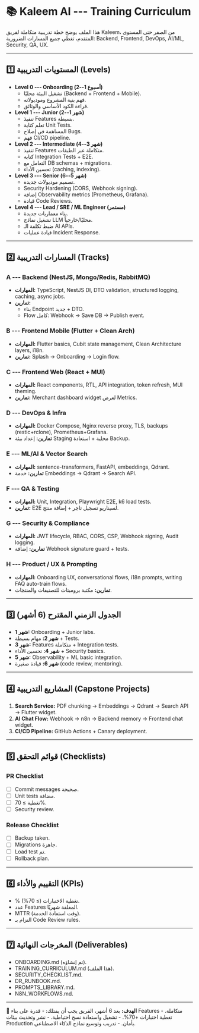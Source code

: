 # 📚 Kaleem AI --- Training Curriculum

هذا الملف يوضح خطة تدريبية متكاملة لفريق Kaleem، من الصفر حتى المستوى
المتقدم، تغطي جميع المسارات الضرورية: Backend, Frontend, DevOps, AI/ML,
Security, QA, UX.

------------------------------------------------------------------------

## 1️⃣ المستويات التدريبية (Levels)

-   **Level 0 --- Onboarding (أسبوع 1--2)**
    -   تشغيل البيئة محليًا (Backend + Frontend + Mobile).
    -   فهم بنية المشروع وموديولاته.
    -   قراءة الكود الأساسي والوثائق.
-   **Level 1 --- Junior (شهر 1--2)**
    -   تنفيذ Features بسيطة.
    -   تعلم كتابة Unit Tests.
    -   المساهمة في إصلاح Bugs.
    -   فهم CI/CD pipeline.
-   **Level 2 --- Intermediate (شهر 3--4)**
    -   تنفيذ Features متكاملة عبر الطبقات.
    -   كتابة Integration Tests + E2E.
    -   التعامل مع DB schemas + migrations.
    -   تحسين الأداء (caching, indexing).
-   **Level 3 --- Senior (شهر 5--6)**
    -   تصميم موديولات جديدة.
    -   Security Hardening (CORS, Webhook signing).
    -   إضافة Observability metrics (Prometheus, Grafana).
    -   قيادة Code Reviews.
-   **Level 4 --- Lead / SRE / ML Engineer (مستمر)**
    -   بناء معماريات جديدة.
    -   تشغيل نماذج LLM محليًا/خارجياً.
    -   ضبط تكلفة الـ AI APIs.
    -   قيادة عمليات Incident Response.

------------------------------------------------------------------------

## 2️⃣ المسارات التدريبية (Tracks)

### A --- Backend (NestJS, Mongo/Redis, RabbitMQ)

-   **المهارات:** TypeScript, NestJS DI, DTO validation, structured
    logging, caching, async jobs.
-   **تمارين:**
    -   بناء Endpoint جديد + DTO.
    -   Flow كامل: Webhook → Save DB → Publish event.

### B --- Frontend Mobile (Flutter + Clean Arch)

-   **المهارات:** Flutter basics, Cubit state management, Clean
    Architecture layers, i18n.
-   **تمارين:** Splash → Onboarding → Login flow.

### C --- Frontend Web (React + MUI)

-   **المهارات:** React components, RTL, API integration, token refresh,
    MUI theming.
-   **تمارين:** Merchant dashboard widget لعرض Metrics.

### D --- DevOps & Infra

-   **المهارات:** Docker Compose, Nginx reverse proxy, TLS, backups
    (restic+rclone), Prometheus+Grafana.
-   **تمارين:** إعداد بيئة Staging محلية + استعادة Backup.

### E --- ML/AI & Vector Search

-   **المهارات:** sentence-transformers, FastAPI, embeddings, Qdrant.
-   **تمارين:** خدمة Embeddings → Qdrant → Search API.

### F --- QA & Testing

-   **المهارات:** Unit, Integration, Playwright E2E, k6 load tests.
-   **تمارين:** E2E لسيناريو تسجيل تاجر + إضافة منتج.

### G --- Security & Compliance

-   **المهارات:** JWT lifecycle, RBAC, CORS, CSP, Webhook signing, Audit
    logging.
-   **تمارين:** إضافة Webhook signature guard + tests.

### H --- Product / UX & Prompting

-   **المهارات:** Onboarding UX, conversational flows, i18n prompts,
    writing FAQ auto-train flows.
-   **تمارين:** مكتبة برومبتات للتصنيفات والمنتجات.

------------------------------------------------------------------------

## 3️⃣ الجدول الزمني المقترح (6 أشهر)

-   **شهر 1:** Onboarding + Junior labs.
-   **شهر 2:** مهام بسيطة + Tests.
-   **شهر 3:** Features متكاملة + Integration tests.
-   **شهر 4:** تحسين الأداء + Security basics.
-   **شهر 5:** Observability + ML basic integration.
-   **شهر 6:** قيادة صغيرة (code review, mentoring).

------------------------------------------------------------------------

## 4️⃣ المشاريع التدريبية (Capstone Projects)

1.  **Search Service:** PDF chunking → Embeddings → Qdrant → Search API
    → Flutter widget.
2.  **AI Chat Flow:** Webhook → n8n → Backend memory → Frontend chat
    widget.
3.  **CI/CD Pipeline:** GitHub Actions + Canary deployment.

------------------------------------------------------------------------

## 5️⃣ قوائم التحقق (Checklists)

### PR Checklist

-   [ ] Commit messages صحيحة.
-   [ ] Unit tests مضافة.
-   [ ] تغطية ≥ 70%.
-   [ ] Security review.

### Release Checklist

-   [ ] Backup taken.
-   [ ] Migrations جاهزة.
-   [ ] Load test تم.
-   [ ] Rollback plan.

------------------------------------------------------------------------

## 6️⃣ التقييم والأداء (KPIs)

-   \% تغطية الاختبارات (≥ 70%).
-   عدد Features المغلقة شهريًا.
-   MTTR (وقت استعادة الخدمة).
-   التزام بـ Code Review rules.

------------------------------------------------------------------------

## 7️⃣ المخرجات النهائية (Deliverables)

-   ONBOARDING.md (تم إنشاؤه).
-   TRAINING_CURRICULUM.md (هذا الملف).
-   SECURITY_CHECKLIST.md.
-   DR_RUNBOOK.md.
-   PROMPTS_LIBRARY.md.
-   N8N_WORKFLOWS.md.

------------------------------------------------------------------------

🎯 **الهدف:** بعد 6 أشهر، الفريق يجب أن يمتلك: - قدرة على بناء Features
متكاملة. - تغطية اختبارات +70%. - تشغيل واستعادة نسخ احتياطية. - نشر
وتحديث بيئات Production بأمان. - تدريب وتوسيع نماذج الذكاء الاصطناعي.
